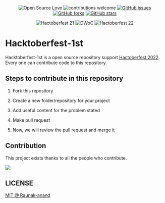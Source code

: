 <div align="center">

![Open Source Love](https://img.shields.io/badge/OpenSource-%E2%9D%A4%EF%B8%8F-green?style=flat-square&labelColor=0a192f&color=e6f1ff)
![contributions welcome](https://img.shields.io/badge/contributions-welcome-brightgreen?style=flat-square&labelColor=0a192f&color=e6f1ff)
[![GitHub issues](https://img.shields.io/github/issues/Raunak-anand/Hacktoberfest-1st?style=social&labelColor=0a192f&color=a8b2d1)](https://github.com/semikolan-co/Graphics_no_code/issues)
[![GitHub forks](https://img.shields.io/github/forks/Raunak-anand/Hacktoberfest-1st?style=social&labelColor=0a192f&color=a8b2d1)](https://github.com/semikolan-co/Graphics_no_code/network)
[![GitHub stars](https://img.shields.io/github/stars/Raunak-anand/Hacktoberfest-1st?style=social&labelColor=0a192f&color=a8b2d1)](https://github.com/semikolan-co/Graphics_no_code/stargazers)

![Hactoberfest 21](https://img.shields.io/badge/Hactoberfest-%E2%9D%A4%EF%B8%8F-red?style=for-the-badge&labelColor=0a192f&color=64ffda)
![DWoC](https://img.shields.io/badge/DWoC-%E2%9D%A4%EF%B8%8F-red?style=for-the-badge&labelColor=0a192f&color=64ffda)
![Hactoberfest 22](https://img.shields.io/badge/Hactoberfest-%E2%9D%A4%EF%B8%8F-red?style=for-the-badge&labelColor=0a192f&color=64ffda)
</div>


# Hacktoberfest-1st

Hacktoberfest-1st is a open source repository support [Hactoberfest 2022](https://hacktoberfest.com/). Every one can contribute code to this repository.

## Steps to contribute in this repository

 1. Fork this repository

 2. Create a new folder/repository for your project

 3. Add useful content for the problem stated

 4. Make pull request

 5. Now, we will review the pull request and merge it

## Contribution

This project exists thanks to all the people who contribute.

<a href="https://github.com/Raunak-anand/Hacktoberfest-1st/graphs/contributors">
  <img src="https://contrib.rocks/image?repo=Raunak-anand/Hacktoberfest-1st" />
</a>


## LICENSE

[MIT @ Raunak-anand](./LICENSE.md)
